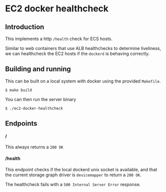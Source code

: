 # EC2 docker healthcheck

## Introduction

This implements a http `/health` check for ECS hosts.

Similar to web containers that use ALB healthchecks to determine liveliness,
we can healthcheck the EC2 hosts if the `dockerd` is behaving correctly.

## Building and running

This can be built on a local system with docker using the provided `Makefile`.

    $ make build

You can then run the server binary

    $ ./ec2-docker-healthcheck


## Endpoints

#### /

This always returns a `200 OK`

#### /health

This endpoint checks if the local dockerd unix socket is available, and that
the current storage graph driver is `devicemapper` to return a `200 OK`.

The healthcheck fails with a `500 Internal Server Error` response.
